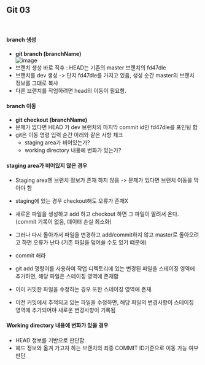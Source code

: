 ## Git 03
<br/>

#### branch 생성  
* __git branch (branchName)__  
![image](https://github.com/MiyeongEom/All_Study/assets/112458035/38c336b4-b424-4c6b-8e67-67c03d59420d)  
* 브랜치 생성 바로 직후 : HEAD는 기존의 master 브랜치의 fd47dle
* 브랜치를 dev 생성 -> 단지 fd47dle를 가지고 있음, 생성 순간 master의 브랜치 정보를 그대로 복사
* 다른 브랜치를 작업하려면 head의 이동이 필요함.  
  
#### branch 이동
* __git checkout (branchName)__
* 문제가 없다면 HEAD 가 dev 브랜치의 마지막 commit id인 fd47dle를 포인팅 함
* git은 이동 명령 입력 순간 아래와 같은 사항 체크
  * staging area가 비어있는가?
  * working directory 내용에 변화가 있는가?
 
#### staging area가 비어있지 않은 경우
* Staging area엔 브랜치 정보가 존재 하지 않음 -> 문제가 있다면 브랜치 이동을 막아야 함
* staging에 있는 경우 checkout해도 오류가 존재X
* 새로운 파일을 생성하고 add 하고 checkout 하면 그 파일이 딸려서 온다.  (commit 기록이 없음, 데이터 손실 최소화)
* 그러나 다시 돌아가서 파일을 변경하고 add/commit하지 않고 master로 돌아오려고 하면 오류가 난다 (기존 파일을 덮어쓸 수도 있기 떄문에)
* commit 해라  

* git add 명령어를 사용하여 작업 디렉토리에 있는 변경된 파일을 스테이징 영역에 추가하면, 해당 파일은 스테이징 영역에 존재함
* 이미 커밋한 파일을 수정하는 경우 또한 스테이징 영역에 존재.
* 이전 커밋에서 추적되고 있는 파일을 수정하면, 해당 파일의 변경사항이 스테이징 영역에 추가되어야 새로운 변경사항이 기록됨

#### Working directory 내용에 변화가 있을 경우
* HEAD 정보를 기반으로 판단함.
* 헤드 정보와 옮겨 가고자 하는 브랜치의 죄종 COMMIT ID기준으로 이동 가능 여부 판단  
  
